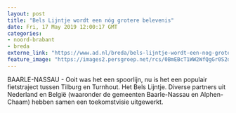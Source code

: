 ```yaml
---
layout: post
title: "Bels Lijntje wordt een nóg grotere belevenis"
date: Fri, 17 May 2019 12:00:17 GMT
categories: 
- noord-brabant 
- breda 
externe_link: "https://www.ad.nl/breda/bels-lijntje-wordt-een-nog-grotere-belevenis~a0360e72/"
feature_image: "https://images2.persgroep.net/rcs/0BmEBcT1WW2WfQgGr0S2dMRj1zo/diocontent/120041291/_fitwidth/400/?appId=21791a8992982cd8da851550a453bd7f&quality=0.7"
---
```


BAARLE-NASSAU - Ooit was het een spoorlijn, nu is het een populair fietstraject tussen Tilburg en Turnhout. Het Bels Lijntje. Diverse partners uit Nederland en België (waaronder de gemeenten Baarle-Nassau en Alphen-Chaam) hebben samen een toekomstvisie uitgewerkt.
